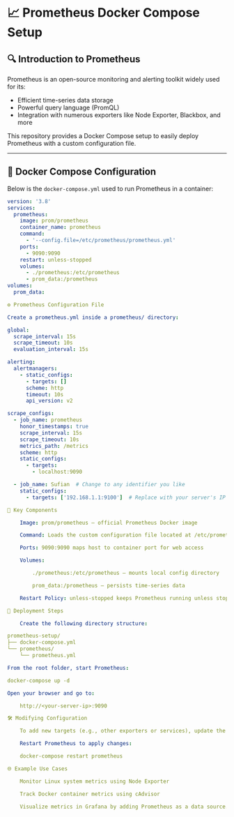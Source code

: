 # 📈 Prometheus Docker Compose Setup

## 🔍 Introduction to Prometheus

Prometheus is an open-source monitoring and alerting toolkit widely used for its:

- Efficient time-series data storage
- Powerful query language (PromQL)
- Integration with numerous exporters like Node Exporter, Blackbox, and more

This repository provides a Docker Compose setup to easily deploy Prometheus with a custom configuration file.

---

## 🐳 Docker Compose Configuration

Below is the `docker-compose.yml` used to run Prometheus in a container:

```yaml
version: '3.8'
services:
  prometheus:
    image: prom/prometheus
    container_name: prometheus
    command:
      - '--config.file=/etc/prometheus/prometheus.yml'
    ports:
      - 9090:9090
    restart: unless-stopped
    volumes:
      - ./prometheus:/etc/prometheus
      - prom_data:/prometheus
volumes:
  prom_data:

⚙️ Prometheus Configuration File

Create a prometheus.yml inside a prometheus/ directory:

global:
  scrape_interval: 15s
  scrape_timeout: 10s
  evaluation_interval: 15s

alerting:
  alertmanagers:
    - static_configs:
      - targets: []
      scheme: http
      timeout: 10s
      api_version: v2

scrape_configs:
  - job_name: prometheus
    honor_timestamps: true
    scrape_interval: 15s
    scrape_timeout: 10s
    metrics_path: /metrics
    scheme: http
    static_configs:
      - targets:
        - localhost:9090

  - job_name: Sufian  # Change to any identifier you like
    static_configs:
      - targets: ['192.168.1.1:9100']  # Replace with your server's IP address

🧱 Key Components

    Image: prom/prometheus – official Prometheus Docker image

    Command: Loads the custom configuration file located at /etc/prometheus/prometheus.yml

    Ports: 9090:9090 maps host to container port for web access

    Volumes:

        ./prometheus:/etc/prometheus – mounts local config directory

        prom_data:/prometheus – persists time-series data

    Restart Policy: unless-stopped keeps Prometheus running unless stopped manually

🚀 Deployment Steps

    Create the following directory structure:

prometheus-setup/
├── docker-compose.yml
└── prometheus/
    └── prometheus.yml

From the root folder, start Prometheus:

docker-compose up -d

Open your browser and go to:

    http://<your-server-ip>:9090

🛠️ Modifying Configuration

    To add new targets (e.g., other exporters or services), update the prometheus.yml file inside the prometheus/ directory.

    Restart Prometheus to apply changes:

    docker-compose restart prometheus

🌐 Example Use Cases

    Monitor Linux system metrics using Node Exporter

    Track Docker container metrics using cAdvisor

    Visualize metrics in Grafana by adding Prometheus as a data source.
